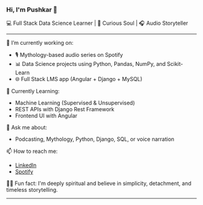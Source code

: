 ### Hi, I'm Pushkar 👋  
💻 Full Stack Data Science Learner | 🧠 Curious Soul | 🎧 Audio Storyteller

---

🔭 I’m currently working on:
- 🎙️ Mythology-based audio series on Spotify
- 📊 Data Science projects using Python, Pandas, NumPy, and Scikit-Learn
- 🌐 Full Stack LMS app (Angular + Django + MySQL)

🌱 Currently Learning:
- Machine Learning (Supervised & Unsupervised)
- REST APIs with Django Rest Framework
- Frontend UI with Angular

💬 Ask me about:
- Podcasting, Mythology, Python, Django, SQL, or voice narration

📫 How to reach me:
- [LinkedIn](https://www.linkedin.com/in/pushkardeore)  
- [Spotify](https://open.spotify.com/show/0btyKNYcdzBnK3RGd3rTPO)

🧘‍♂️ Fun fact:
I'm deeply spiritual and believe in simplicity, detachment, and timeless storytelling.

---


<!--
**pushkar-deore/pushkar-deore** is a ✨ _special_ ✨ repository because its `README.md` (this file) appears on your GitHub profile.

Here are some ideas to get you started:

- 🔭 I’m currently working on ...
- 🌱 I’m currently learning ...
- 👯 I’m looking to collaborate on ...
- 🤔 I’m looking for help with ...
- 💬 Ask me about ...
- 📫 How to reach me: ...
- 😄 Pronouns: ...
- ⚡ Fun fact: ...
-->
